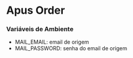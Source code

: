 # Apus Order

### Variáveis de Ambiente
- MAIL_EMAIL: email de origem
- MAIL_PASSWORD: senha do email de origem
